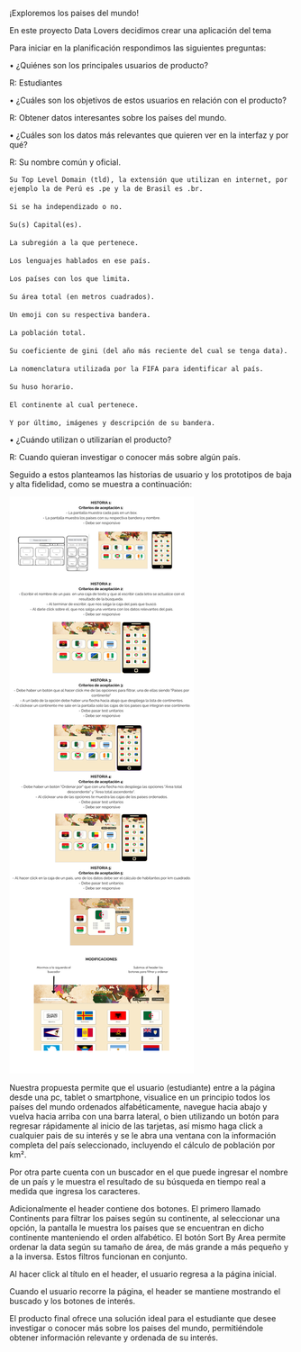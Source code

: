 ¡Exploremos los paises del mundo! 

En este proyecto Data Lovers decidimos crear una aplicación del tema <Countries>

Para iniciar en la planificación respondimos las siguientes preguntas:

• ¿Quiénes son los principales usuarios de producto?

R: Estudiantes

• ¿Cuáles son los objetivos de estos usuarios en relación con el producto?

R: Obtener datos interesantes sobre los países del mundo.

• ¿Cuáles son los datos más relevantes que quieren ver en la interfaz y por qué?

R:  Su nombre común y oficial.

    Su Top Level Domain (tld), la extensión que utilizan en internet, por ejemplo la de Perú es .pe y la de Brasil es .br.

    Si se ha independizado o no.

    Su(s) Capital(es).

    La subregión a la que pertenece.

    Los lenguajes hablados en ese país.

    Los países con los que limita.

    Su área total (en metros cuadrados).

    Un emoji con su respectiva bandera.

    La población total.

    Su coeficiente de gini (del año más reciente del cual se tenga data).

    La nomenclatura utilizada por la FIFA para identificar al país.

    Su huso horario.

    El continente al cual pertenece.

    Y por último, imágenes y descripción de su bandera.

• ¿Cuándo utilizan o utilizarían el producto?

R: Cuando quieran investigar o conocer más sobre algún país.



Seguido a estos planteamos las historias de usuario y los prototipos de baja y alta fidelidad, como se muestra a continuación:

![Alt text](image-2.png)


Nuestra propuesta permite que el usuario (estudiante) entre a la página desde una pc, tablet o smartphone,    visualice en un principio todos los países del mundo ordenados alfabéticamente, navegue hacia abajo y vuelva hacia arriba con una barra lateral, o bien utilizando un botón para regresar rápidamente al inicio de las tarjetas, así mismo haga click a cualquier pais de su interés y se le abra una ventana con la información completa del país seleccionado, incluyendo el cálculo de población por km².

Por otra parte cuenta con un buscador en el que puede ingresar el nombre de un país y le muestra el resultado de su búsqueda en tiempo real a medida que ingresa los caracteres. 

Adicionalmente el header contiene dos botones. El primero llamado Continents para filtrar los paises según su continente, al seleccionar una opción, la pantalla le muestra los paises que se encuentran en dicho continente manteniendo el orden alfabético. El botón Sort By Area permite ordenar la data según su tamaño de área, de más grande a más pequeño y a la inversa. Estos filtros funcionan en conjunto. 

Al hacer click al título en el header, el usuario regresa a la página inicial. 

Cuando el usuario recorre la página, el header se mantiene mostrando el buscado y los botones de interés.


El producto final ofrece una solución ideal para el estudiante que desee investigar o conocer más sobre los paises del mundo, permitiéndole obtener información relevante y ordenada de su interés.

